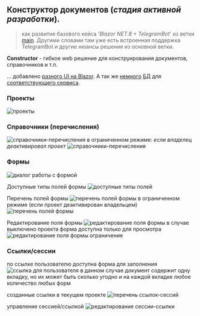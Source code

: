## Конструктор документов (*стадия активной разработки*).
> как развитие базового кейса '*Blazor NET.8 + TelegramBot*' из ветки [main](https://github.com/badhitman/DesignerApp/tree/main). Другими словами там уже есть встроенная поддержка TelegramBot и другие нюансы решения из основной ветки.

**Constructor** - гибкое web решение для конструирования документов, справочников и т.п.

... добавлено [разного UI на Blazor](https://github.com/badhitman/DesignerApp/tree/constructor/BlazorServerLib/Components/Forms). А так же [немного](https://github.com/badhitman/DesignerApp/blob/constructor/DBContextLibs/DbLayerLib/ConstructorLayerContext.cs) [БД](https://github.com/badhitman/DesignerApp/tree/constructor/SharedLib/Models/db/forms) для [соответствующего сервиса](https://github.com/badhitman/DesignerApp/blob/constructor/SharedLib/IServices/main/IFormsService.cs).

### Проекты
![проекты](./img/constructor/projects-list-page.png)

### Справочники (перечисления)
![справочники-перечисления](./img/constructor/directories-list-page.png)
в ограниченном режиме: *если владелец деактивировал проект*
![справочники-перечисления](./img/constructor/directories-off-list-page.png)

### Формы
![диалог работы с формой](./img/constructor/form-edit-dialog.png)

Доступные типы полей формы
![доступные типы полей](./img/constructor/fields-types-select.png)

Перечень полей формы
![перечень полей формы](./img/constructor/fields-from-form-active.png)
в ограниченном режиме (если проект деактивирован владельцем)
![перечень полей формы](./img/constructor/fields-from-form-off.png)

Редактирование поля формы
![редактирование поля формы](./img/constructor/field-edit-dialog-active.png)
в случае выключено проекта форма доступна только для просмотра
![редактирование поля формы ограничение](./img/constructor/field-edit-dialog-off.png)

### Ссылки/сессии
по ссылке пользователю доступна форма для заполнения
![ссылка для пользователя](./img/constructor/user-link-session.png)
в данном случае документ содержит одну вкладку, но их может быть сколько угодно и на каждой вкладке любое количество любых форм

созданные ссылки в текущем проекте
![перечень ссылок-сессий](./img/constructor/sessions-list.png)

управление сессией/ссылкой
![редактирование сессии-ссылки](./img/constructor/session-edit-dialog.png)